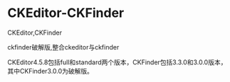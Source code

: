 # CKEditor-CKFinder

CKEditor,CKFinder

ckfinder破解版,整合ckeditor与ckfinder

CKEditor4.5.8包括full和standard两个版本，CKFinder包括3.3.0和3.0.0版本，其中CKFinder3.0.0为破解版。
